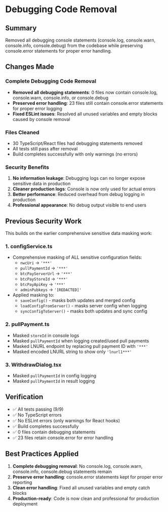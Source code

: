 # Debugging Code Removal

## Summary
Removed all debugging console statements (console.log, console.warn, console.info, console.debug) from the codebase while preserving console.error statements for proper error handling.

## Changes Made

### Complete Debugging Code Removal
- **Removed all debugging statements**: 0 files now contain console.log, console.warn, console.info, or console.debug
- **Preserved error handling**: 23 files still contain console.error statements for proper error logging
- **Fixed ESLint issues**: Resolved all unused variables and empty blocks caused by console removal

### Files Cleaned
- 30 TypeScript/React files had debugging statements removed
- All tests still pass after removal
- Build completes successfully with only warnings (no errors)

### Security Benefits
1. **No information leakage**: Debugging logs can no longer expose sensitive data in production
2. **Cleaner production logs**: Console is now only used for actual errors
3. **Better performance**: Reduced overhead from debug logging in production
4. **Professional appearance**: No debug output visible to end users

## Previous Security Work
This builds on the earlier comprehensive sensitive data masking work:

### 1. configService.ts
- Comprehensive masking of ALL sensitive configuration fields:
  - `nwcUri` → `'***'`
  - `pullPaymentId` → `'***'`
  - `btcPayServerUrl` → `'***'`
  - `btcPayStoreId` → `'***'`
  - `btcPayApiKey` → `'***'`
  - `adminPubkeys` → `'[REDACTED]'`
- Applied masking to:
  - `saveConfig()` - masks both updates and merged config
  - `loadConfigFromServer()` - masks server config when logging
  - `syncConfigToServer()` - masks both updates and sync config

### 2. pullPayment.ts  
- Masked `storeId` in console logs
- Masked `pullPaymentId` when logging created/used pull payments
- Masked LNURL endpoint by replacing pull payment ID with `'***'`
- Masked encoded LNURL string to show only `'lnurl1***'`

### 3. WithdrawDialog.tsx
- Masked `pullPaymentId` in config logging
- Masked `pullPaymentId` in result logging

## Verification
- ✅ All tests passing (9/9)
- ✅ No TypeScript errors  
- ✅ No ESLint errors (only warnings for React hooks)
- ✅ Build completes successfully
- ✅ 0 files contain debugging statements
- ✅ 23 files retain console.error for error handling

## Best Practices Applied
1. **Complete debugging removal**: No console.log, console.warn, console.info, console.debug statements remain
2. **Preserve error handling**: console.error statements kept for proper error reporting
3. **Clean error handling**: Fixed all unused variables and empty catch blocks
4. **Production-ready**: Code is now clean and professional for production deployment